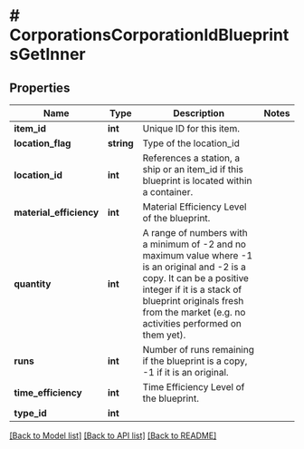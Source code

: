 # # CorporationsCorporationIdBlueprintsGetInner

## Properties

Name | Type | Description | Notes
------------ | ------------- | ------------- | -------------
**item_id** | **int** | Unique ID for this item. |
**location_flag** | **string** | Type of the location_id |
**location_id** | **int** | References a station, a ship or an item_id if this blueprint is located within a container. |
**material_efficiency** | **int** | Material Efficiency Level of the blueprint. |
**quantity** | **int** | A range of numbers with a minimum of -2 and no maximum value where -1 is an original and -2 is a copy. It can be a positive integer if it is a stack of blueprint originals fresh from the market (e.g. no activities performed on them yet). |
**runs** | **int** | Number of runs remaining if the blueprint is a copy, -1 if it is an original. |
**time_efficiency** | **int** | Time Efficiency Level of the blueprint. |
**type_id** | **int** |  |

[[Back to Model list]](../../README.md#models) [[Back to API list]](../../README.md#endpoints) [[Back to README]](../../README.md)
